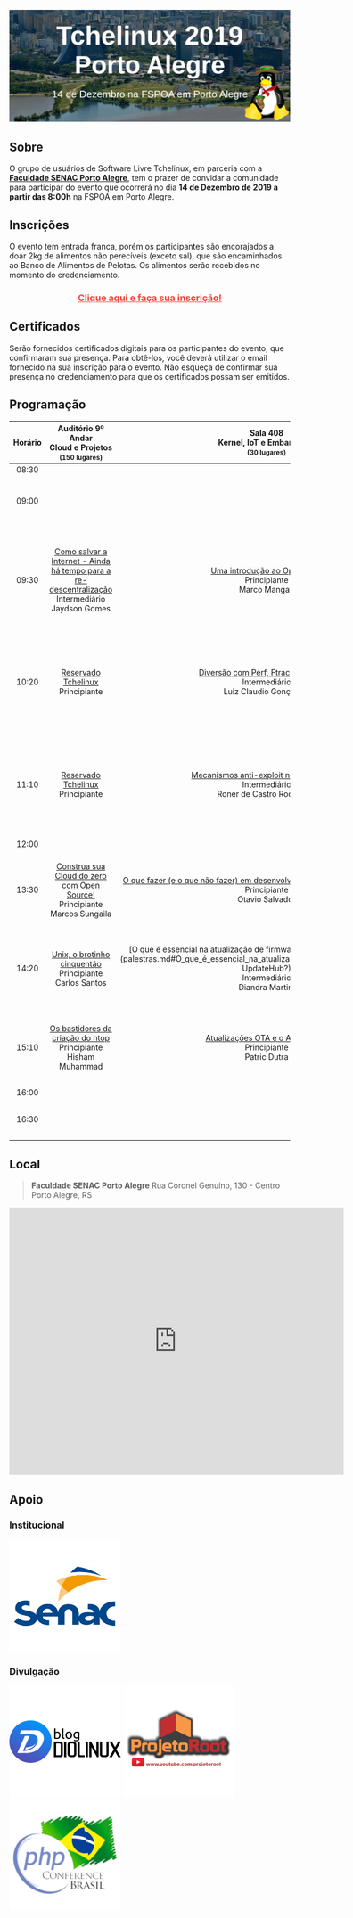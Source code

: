 [![Tchelinux 2019 Porto Alegre](images/banner.jpg)](#)

## Sobre

O grupo de usuários de Software Livre Tchelinux, em parceria com a [**Faculdade SENAC Porto Alegre**](http://senacrs.com.br/unidades.asp?unidade=63), tem o prazer de convidar a comunidade para participar do evento que ocorrerá no dia **14 de Dezembro de 2019 a partir das 8:00h** na FSPOA em Porto Alegre.

## Inscrições

O evento tem entrada franca, porém os participantes são encorajados a doar 2kg de alimentos não perecíveis (exceto sal), que são encaminhados ao Banco de Alimentos de Pelotas. Os alimentos serão recebidos no momento do credenciamento.

<center><a href="https://poa.tchelinux.org/inscricoes/" style="color:#ff4040"><b><h3>Clique aqui e faça sua inscrição!<h3></b></a></center>

## Certificados

Serão fornecidos certificados digitais para os participantes do evento, que confirmaram sua presença. Para obtê-los, você deverá utilizar o email fornecido na sua inscrição para o evento. Não esqueça de confirmar sua presença no credenciamento para que os certificados possam ser emitidos.

## Programação

| <center> Horário </center> | <center> Auditório 9º Andar <br> Cloud e Projetos <br> <small>(150 lugares)</small> </center> | <center> Sala 408 <br> Kernel, IoT e Embarcados <br> <small>(30 lugares)</small> </center> | <center> Sala 409 <br> Distribuições e Aplicativos <br> <small>(30 lugares)</small> </center> | <center> Sala 410 <br> Comunidade e Carreira <br> <small>(30 lugares)</small> </center> | <center> Sala 412 <br> Cases e Empreendedorismo <br> <small>(30 lugares)</small> </center> | <center> Sala 413 <br> Segurança e Blockchain<br> <small>(50 lugares)</small> </center> | <center> Sala 502 <br> DevOps e Sysadmin <br> <small>(30 lugares)</small> </center> | <center> Sala 503 <br> Desenvolvimento Web<br> <small>(40 lugares)</small> </center> | <center> Sala 504 <br> Python e Big Data<br> <small>(40 lugares)</small> </center> | <center> Sala 601 <br> Golang, Lua e Rust <br> <small>(30 lugares)</small> </center> | <center> Sala 602 <br> Desenvolvimento Mobile<br> <small>(30 lugares)</small> </center> |
|:--------------------------:|:-----------------------:|:-----------------------:|:-----------------------:|:-----------------------:|:-----------------------:|:-----------------------:|:-----------------------:|:-----------------------:|:-----------------------:|:-----------------------:|:-----------------------:|
| 08:30 <td colspan=12><center>Credenciamento</center> |
| 09:00 <td colspan=12><center>Abertura<br> Auditório 9º Andar <br> <br> <span class="label label-info">Todo o público</span> <br>  Equipe Tchelinux <br> </center> |
| 09:30 | [Como salvar a Internet - Ainda há tempo para a re-descentralização](palestras.md#Como_salvar_a_Internet_-_Ainda_há_tempo_para_a_re-descentralização) <br> <span class="label label-warning">Intermediário</span> <br>  Jaydson Gomes | [Uma introdução ao OpenALPR](palestras.md#Uma_introdução_ao_OpenALPR) <br> <span class="label label-success">Principiante</span> <br> Marco Mangan  | [Escrita acadêmica com o Latex](palestras.md#Escrita_acadêmica_com_o_Latex)  <br> <span class="label label-success">Principiante</span> <br> Patrícia Kayser Vargas Mangan | [Soft Skills - As Habilidades do profissional de TI de destaque](palestras.md#Soft_Skills_-_As_Habilidades_do_profissional_de_TI_de_destaque)  <br> <span class="label label-success">Principiante</span> <br> Alisson Pereira Carvalho de Lima | [Consolidando Infraestrutura para implementação de Ubuntu como Desktop na PROCERGS](palestras.md#Consolidando_Infraestrutura_para_implementação_de_Ubuntu_como_Desktop_na_PROCERGS)  <br> <span class="label label-success">Principiante</span> <br> Thiago Boeira | [Phishing. Por que ainda caímos nesse golpe?](palestras.md#Phishing._Por_que_ainda_caímos_nesse_golpe?)  <br> <span class="label label-success">Principiante</span> <br> Élvis da Silva Steinbach | [Don't Repeat Yourself - Abstraindo funcionalidades com Jenkins Shared Libraries](palestras.md#Don't_Repeat_Yourself_-_Abstraindo_funcionalidades_com_Jenkins_Shared_Libraries)  <br> <span class="label label-warning">Intermediário</span> <br> Robson Luiz Valim de Bittencourt | [Testes unitários e de integração com React](palestras.md#Testes_unitários_e_de_integração_com_React)  <br> <span class="label label-warning">Intermediário</span> <br> Dennis Kaffer | [Uma Não-Gentil Introdução ao Stream Processing](palestras.md#Uma_Não-Gentil_Introdução_ao_Stream_Processing)  <br> <span class="label label-warning">Intermediário</span> <br> Julio Biason | [Golang: a sua nova linguagem de programação favorita](palestras.md#Golang:_a_sua_nova_linguagem_de_programação_favorita)  <br> <span class="label label-success">Principiante</span> <br> Ricardo Robaina |  [Introdução ao Desenvolvimento Móvel com Ionic](palestras.md#Introdução_ao_Desenvolvimento_Móvel_com_Ionic)  <br> <span class="label label-success">Principiante</span> <br> Rafael Jeffman |
| 10:20 | [Reservado Tchelinux](#) <br> <span class="label label-success">Principiante</span> <br>  | [Diversão com Perf, Ftrace e Bpftrace](palestras.md#Diversão_com_Perf,_Ftrace_e_Bpftrace) <br> <span class="label label-warning">Intermediário</span> <br> Luiz Claudio Gonçalves  | [Introdução a linha de comando e automação em Shell Script](palestras.md#Introdução_a_linha_de_comando_e_automação_em_Shell_Script)  <br> <span class="label label-success">Principiante</span> <br> Mateus Gabriel Müller | [Conhecendo seus usuários com Matomo](palestras.md#Conhecendo_seus_usuários_com_Matomo)  <br> <span class="label label-warning">Intermediário</span> <br> Sidney Souza | [A jornada para o DevOps no âmbito militar: Lições aprendidas para uma automação bem sucedida](palestras.md#A_jornada_para_o_DevOps_no_âmbito_militar:_Lições_aprendidas_para_uma_automação_bem_sucedida)  <br> <span class="label label-success">Principiante</span> <br> Thiago Finardi | [Configure seu primeiro servidor VPS na nuvem](palestras.md#Configure_seu_primeiro_servidor_VPS_na_nuvem)  <br> <span class="label label-warning">Intermediário</span> <br> William Brendaw | [Testes automatizados para servidores aarch64 em um Datacenter](palestras.md#Testes_automatizados_para_servidores_aarch64_em_um_Datacenter)  <br> <span class="label label-warning">Intermediário</span> <br> Patrícia Domingues | [Introdução ao Vue.js](palestras.md#Introdução_ao_Vue.js) <br> <span class="label label-success">Principiante</span> <br> João Pedro Sabbado Pereira | [Por que a galinha atravessou a rua?](palestras.md#Por_que_a_galinha_atravessou_a_rua?)  <br> <span class="label label-success">Principiante</span> <br> Alan Mussoi | [Desmistificando o compilador Go: a jornada do func main() até o go run](palestras.md#Desmistificando_o_compilador_Go:_a_jornada_do_func_main%28%29_até_o_go_run)  <br> <span class="label label-warning">Intermediário</span> <br> Alex Garzão | [Nativo, híbrido ou PWA?  O que escolher para seu app?](palestras.md#Nativo,_híbrido_ou_PWA?_O_que_escolher_para_seu_app?)  <br> <span class="label label-success">Principiante</span> <br> Jefferson Cardoso |
| 11:10 | [Reservado Tchelinux](#) <br> <span class="label label-success">Principiante</span> <br>  | [Mecanismos anti-exploit no Kernel Linux](palestras.md#Mecanismos_anti-exploit_no_Kernel_Linux) <br> <span class="label label-warning">Intermediário</span> <br> Roner de Castro Rodrigues  | [Introdução ao NixOS](palestras.md#Introdução_ao_NixOS)  <br> <span class="label label-success">Principiante</span> <br> Victor Hugo Aguiar Pacce | [...porque no MEU TEMPO: um comparativo dos dias atuais com 10+ anos atrás](palestras.md#...porque_no_MEU_TEMPO:_um_comparativo_dos_dias_atuais_com_10+_anos_atrás)  <br> <span class="label label-success">Principiante</span> <br> Fábio Beneditto |  [A importância da arquitetura de infraestrutura](palestras.md#A_importância_da_arquitetura_de_infraestrutura)  <br> <span class="label label-warning">Intermediário</span> <br> Marcelo Veriato Lima | [Detectando e Respondendo Incidentes de Segurança em Frontends Nginx Utilizando ELK](palestras.md#Detectando_e_Respondendo_Incidentes_de_Segurança_em_Frontends_Nginx_Utilizando_ELK)  <br> <span class="label label-danger">Avançado</span> <br> Jerônimo Zucco | [Container-Broker - Orquestrador de containers docker escrito em Ruby on Rails](palestras.md#Container-Broker_-_Orquestrador_de_containers_docker_escrito_em_Ruby_on_Rails)  <br> <span class="label label-warning">Intermediário</span> <br> João Carlos Vieira | [Banco de Dados Livre: Elaborando soluções de qualidade para o seu projeto!](palestras.md#Banco_de_Dados_Livre:_Elaborando_soluções_de_qualidade_para_o_seu_projeto!)  <br> <span class="label label-success">Principiante</span> <br> Willian Barreto Froes | [Uma API Responsa](palestras.md#Uma_API_Responsa)  <br> <span class="label label-warning">Intermediário</span> <br> Rafael Jeffman | [Primeiros passos com a Linguagem Lua](palestras.md#Primeiros_passos_com_a_Linguagem_Lua)  <br> <span class="label label-success">Principiante</span> <br> João Avelino Bellomo Filho | [Migrando do complexo Java para o simplificado Kotlin](palestras.md#Migrando_do_complexo_Java_para_o_simplificado_Kotlin)  <br> <span class="label label-success">Principiante</span> <br> Filipe Nunes |
| 12:00 <td colspan=12><center>Intervalo para Almoço</center> |
| 13:30 | [Construa sua Cloud do zero com Open Source!](palestras.md#Construa_sua_Cloud_do_zero_com_Open_Source!) <br> <span class="label label-success">Principiante</span> <br> Marcos Sungaila | [O que fazer (e o que não fazer) em desenvolvimento de sistemas embarcados](palestras.md#O_que_fazer_%28e_o_que_não_fazer%29_em_desenvolvimento_de_sistemas_embarcados) <br> <span class="label label-success">Principiante</span> <br>  Otavio Salvador |  [Entendendo o Systemd](palestras.md#Entendendo_o_Systemd)  <br> <span class="label label-warning">Intermediário</span> <br> João Avelino Bellomo Filho | [Considerações sobre 20 anos de experiência com Linux (software e hardware)](palestras.md#Considerações_sobre_20_anos_de_experiência_com_Linux_%28software_e_hardware%29)  <br> <span class="label label-success">Principiante</span> <br> Rudá Moura | [Riscos e falhas](palestras.md#Riscos_e_falhas)  <br> <span class="label label-success">Principiante</span> <br> Marco Antonio Martins Junior (somatório) | [Programação Solidity para Contratos Inteligentes](palestras.md#Programação_Solidity_para_Contratos_Inteligentes)  <br> <span class="label label-warning">Intermediário</span> <br> Rodrigo Rosa da Silva | [OpenShift Container Platform - Overview](palestras.md#OpenShift_Container_Platform_-_Overview)  <br> <span class="label label-success">Principiante</span> <br> Deivid Pilla | [Qualidade Essencial para Projetos PHP](palestras.md#Qualidade_Essencial_para_Projetos_PHP)  <br> <span class="label label-success">Principiante</span> <br> Er Galvão Abbott | [Desenvolvendo Jogos com PyGame](palestras.md#Desenvolvendo_Jogos_com_PyGame)  <br> <span class="label label-success">Principiante</span> <br> Jerônimo Madruga | [Estendendo o NGINX com Lua](palestras.md#Estendendo_o_NGINX_com_Lua)  <br> <span class="label label-warning">Intermediário</span> <br> Vinicius Sigfredi Mignot | [Coroutines vs RX](palestras.md#Coroutines_vs_RX)  <br> <span class="label label-warning">Intermediário</span> <br> Filipe Nunes |
| 14:20 | [Unix, o brotinho cinquentão](palestras.md#Unix,_o_brotinho_cinquentão) <br> <span class="label label-success">Principiante</span> <br> Carlos Santos |  [O que é essencial na atualização de firmware OTA e por que UpdateHub?](palestras.md#O_que_é_essencial_na_atualização_de_firmware_OTA_e_por_que UpdateHub?) <br> <span class="label label-warning">Intermediário</span> <br>  Diandra Martini | [Bash do Dia a Dia](palestras.md#Bash_do_Dia_a_Dia)  <br> <span class="label label-success">Principiante</span> <br> Wanderson Henrique Camargo Rosa | [Tudo que você queria saber sobre a LGPD e não sabia pra quem perguntar!](palestras.md#Tudo_que_você_queria_saber_sobre_a_LGPD_e_não_sabia_pra_quem_perguntar!)  <br> <span class="label label-warning">Intermediário</span> <br> Marcos Lucas | [Dicas e Ferramentas para montar seu primeiro modelo de negócios.](palestras.md#Dicas_e_Ferramentas_para_montar_seu_primeiro_modelo_de_negócios.)  <br> <span class="label label-success">Principiante</span> <br> Cláudia Sungaila | [Insegurança na Internet](palestras.md#Insegurança_na_Internet)  <br> <span class="label label-warning">Intermediário</span> <br> Diego Luiz Silva da Costa | [Utilizando o Rocket Chat em container](palestras.md#Utilizando_o_Rocket_Chat_em_container)  <br> <span class="label label-warning">Intermediário</span> <br> Fabricio Machado | [Integração Contínua em Projetos PHP Utilizando Github Actions](palestras.md#Integração_Contínua_em_Projetos_PHP_Utilizando_Github_Actions)  <br> <span class="label label-warning">Intermediário</span> <br> Igor Santos | [Flask and you](palestras.md#Flask_and_you)  <br> <span class="label label-warning">Intermediário</span> <br> Luciano Camargo Cruz | [Enferrujando a Web](palestras.md#Enferrujando_a_Web)  <br> <span class="label label-warning">Intermediário</span> <br> Michel Martinez | [Flutter Live Code - Criando um app lindo em 45 minutos](palestras.md#Flutter_Live_Code_-_Criando_um_app_lindo_em_45_minutos)  <br> <span class="label label-warning">Intermediário</span> <br> João Rutkoski |
| 15:10 | [Os bastidores da criação do htop](palestras.md#Os_bastidores_da_criação_do_htop) <br> <span class="label label-success">Principiante</span> <br> Hisham Muhammad | [Atualizações OTA e o Android OS](palestras.md#Atualizações_OTA_e_o_Android_OS) <br> <span class="label label-success">Principiante</span> <br> Patric Dutra  | [Introdução a agilidade e Scrum](palestras.md#Introdução_a_agilidade_e_Scrum)  <br> <span class="label label-success">Principiante</span> <br> Marcus Vinicius Brum da Costa | [Como matar a hydra da programação](palestras.md#Como_matar_a_hydra_da_programação)  <br> <span class="label label-success">Principiante</span> <br> Perceu Bertoletti | [TI Verde para nós Nerds!](palestras.md#TI_Verde_para_nós_Nerds!)  <br> <span class="label label-success">Principiante</span> <br> Luiz Rauber Rodrigues | [Shell Script para Pentesters - Ethical Hacker](palestras.md#Shell_Script_para_Pentesters_-_Ethical_Hacker)  <br> <span class="label label-warning">Intermediário</span> <br> Mateus Buogo | [Prometheus 101](palestras.md#Prometheus_101)  <br> <span class="label label-success">Principiante</span> <br> Sebastian Webber | [PHP SSO no Zentyal](palestras.md#PHP_SSO_no_Zentyal)  <br> <span class="label label-warning">Intermediário</span> <br> Jackson Ferreira de Andrade Mafra | [Python para Análise de Dados](palestras.md#Python_para_Análise_de_Dados)  <br> <span class="label label-success">Principiante</span> <br> Andrius Jaques | [Rust para Linux Embarcados](palestras.md#Rust_para_Linux_Embarcados)  <br> <span class="label label-warning">Intermediário</span> <br> Jonathas Augusto de Oliveira Conceição | [Flutter e Hasura](palestras.md#Flutter_e_Hasura)  <br> <span class="label label-warning">Intermediário</span> <br> Vilson Dauinheimer |
| 16:00 <td colspan=12><center>Coffee-Break</center> |
| 16:30 <td colspan=12><center>Encerramento<br> Auditório 9º Andar <br>  <span class="label label-info">Todo o público</span> <br> Equipe Tchelinux <br> </center> |


## Local

> **Faculdade SENAC Porto Alegre**
> Rua Coronel Genuíno, 130 - Centro
> Porto Alegre, RS

<div class="map-responsive">
  <iframe src="https://www.google.com/maps/embed?pb=!1m18!1m12!1m3!1d13816.22495260168!2d-51.226522!3d-30.035244400000007!2m3!1f0!2f0!3f0!3m2!1i1024!2i768!4f13.1!3m3!1m2!1s0x0%3A0x514b4935e97fbf4d!2sFaculdade+Senac+Porto+Alegre+(Campus+I)!5e0!3m2!1spt-BR!2sbr!4v1564428617839!5m2!1spt-BR!2sbr" width="600" height="480" frameborder="0" style="border:0" allowfullscreen></iframe>
</div>

## Apoio

### Institucional

[![Faculdade SENAC Porto Alegre](images/FSPOA.png)](http://senacrs.com.br/unidades.asp?unidade=63)

### Divulgação

[![Blog Diolinux](images/logo_diolinux.png)](https://www.diolinux.com.br/)
[![Projeto Root](images/logo_projetoroot.png)](https://projetoroot.com.br/)
[![PHP Conference Brasil](images/logo_phpconference.png)](https://phpconference.com.br/)
